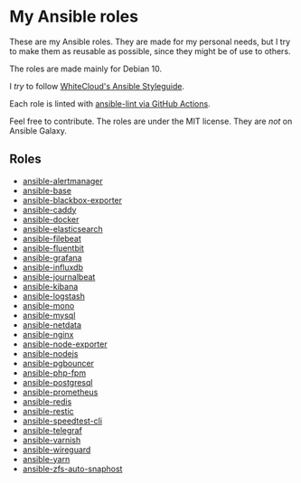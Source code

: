 # My Ansible roles

These are my Ansible roles. They are made for my personal needs, but I try to make them as reusable as possible, since they might be of use to others.

The roles are made mainly for Debian 10.

I _try_ to follow [WhiteCloud's Ansible Styleguide](https://github.com/whitecloud/ansible-styleguide).

Each role is linted with [ansible-lint via GitHub Actions](https://angristan.xyz/quick-and-easy-ansible-linting-ci-pipeline/).

Feel free to contribute. The roles are under the MIT license. They are _not_ on Ansible Galaxy.

## Roles

- [ansible-alertmanager](https://github.com/angristan/ansible-alertmanager)
- [ansible-base](https://github.com/angristan/ansible-base)
- [ansible-blackbox-exporter](https://github.com/angristan/ansible-blackbox-exporter)
- [ansible-caddy](https://github.com/angristan/ansible-caddy)
- [ansible-docker](https://github.com/angristan/ansible-docker)
- [ansible-elasticsearch](https://github.com/angristan/ansible-elasticsearch)
- [ansible-filebeat](https://github.com/angristan/ansible-filebeat)
- [ansible-fluentbit](https://github.com/angristan/ansible-fluentbit)
- [ansible-grafana](https://github.com/angristan/ansible-grafana)
- [ansible-influxdb](https://github.com/angristan/ansible-influxdb)
- [ansible-journalbeat](https://github.com/angristan/ansible-journalbeat)
- [ansible-kibana](https://github.com/angristan/ansible-kibana)
- [ansible-logstash](https://github.com/angristan/ansible-logstash)
- [ansible-mono](https://github.com/angristan/ansible-mono)
- [ansible-mysql](https://github.com/angristan/ansible-mysql)
- [ansible-netdata](https://github.com/angristan/ansible-netdata)
- [ansible-nginx](https://github.com/angristan/ansible-nginx)
- [ansible-node-exporter](https://github.com/angristan/ansible-node-exporter)
- [ansible-nodejs](https://github.com/angristan/ansible-nodejs)
- [ansible-pgbouncer](https://github.com/angristan/ansible-pgbouncer)
- [ansible-php-fpm](https://github.com/angristan/ansible-php-fpm)
- [ansible-postgresql](https://github.com/angristan/ansible-postgresql)
- [ansible-prometheus](https://github.com/angristan/ansible-prometheus)
- [ansible-redis](https://github.com/angristan/ansible-redis)
- [ansible-restic](https://github.com/angristan/ansible-restic)
- [ansible-speedtest-cli](https://github.com/angristan/ansible-speedtest-cli)
- [ansible-telegraf](https://github.com/angristan/ansible-telegraf)
- [ansible-varnish](https://github.com/angristan/ansible-varnish)
- [ansible-wireguard](https://github.com/angristan/ansible-wireguard)
- [ansible-yarn](https://github.com/angristan/ansible-yarn)
- [ansible-zfs-auto-snaphost](https://github.com/angristan/ansible-zfs-auto-snapshot)
